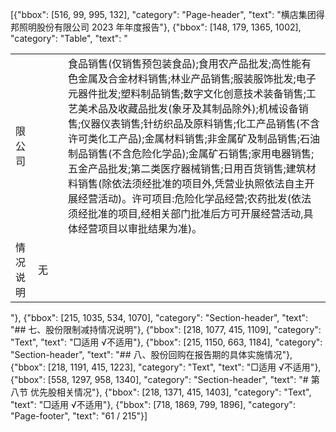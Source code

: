 [{"bbox": [516, 99, 995, 132], "category": "Page-header", "text": "横店集团得邦照明股份有限公司 2023 年年度报告"}, {"bbox": [148, 179, 1365, 1002], "category": "Table", "text": "<table><tr><td>限公司</td><td></td><td></td><td>食品销售(仅销售预包装食品);食用农产品批发;高性能有色金属及合金材料销售;林业产品销售;服装服饰批发;电子元器件批发;塑料制品销售;数字文化创意技术装备销售;工艺美术品及收藏品批发(象牙及其制品除外);机械设备销售;仪器仪表销售;针纺织品及原料销售;化工产品销售(不含许可类化工产品);金属材料销售;非金属矿及制品销售;石油制品销售(不含危险化学品);金属矿石销售;家用电器销售;五金产品批发;第二类医疗器械销售;日用百货销售;建筑材料销售(除依法须经批准的项目外,凭营业执照依法自主开展经营活动)。许可项目:危险化学品经营;农药批发(依法须经批准的项目,经相关部门批准后方可开展经营活动,具体经营项目以审批结果为准)。</td></tr><tr><td>情况说明</td><td>无</td><td></td><td></td></tr></table>"}, {"bbox": [215, 1035, 534, 1070], "category": "Section-header", "text": "## 七、股份限制减持情况说明"}, {"bbox": [218, 1077, 415, 1109], "category": "Text", "text": "□适用 √不适用"}, {"bbox": [215, 1150, 663, 1184], "category": "Section-header", "text": "## 八、股份回购在报告期的具体实施情况"}, {"bbox": [218, 1191, 415, 1223], "category": "Text", "text": "□适用 √不适用"}, {"bbox": [558, 1297, 958, 1340], "category": "Section-header", "text": "# 第八节 优先股相关情况"}, {"bbox": [218, 1371, 415, 1403], "category": "Text", "text": "□适用 √不适用"}, {"bbox": [718, 1869, 799, 1896], "category": "Page-footer", "text": "61 / 215"}]